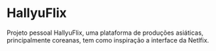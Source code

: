 # HallyuFlix
Projeto pessoal HallyuFlix, uma plataforma de produções asiáticas, principalmente coreanas, tem como inspiração a interface da Netlfix.
